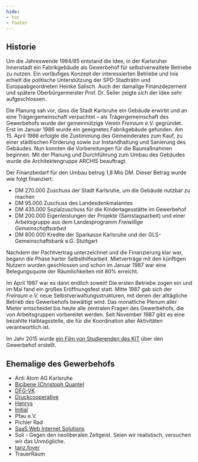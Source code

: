 ```yaml
---
hide:
- toc
- footer
---
```


## Historie

Um die Jahreswende 1984/85 entstand die Idee, in der Karlsruher Innenstadt ein Fabrikgebäude als Gewerbehof für selbstverwaltete Betriebe zu nutzen. Ein vorläufiges Konzept der interessierten Betriebe und Inis erhielt die politische Unterstützung der SPD-Stadträtin und Europaabgeordneten Heinke Salisch. Auch der damalige Finanzdezernent und spätere Oberbürgermeister Prof. Dr. Seiler zeigte sich der Idee sehr aufgeschlossen.

Die Planung sah vor, dass die Stadt Karlsruhe ein Gebäude erwirbt und an eine Trägergemeinschaft verpachtet – als Trägergemeinschaft des Gewerbehofs wurde der gemeinnützige Verein _Freiraum e.V._ gegründet. Erst im Januar&nbsp;1986 wurde ein geeignetes Fabrikgebäude gefunden. Am 15.&nbsp;April&nbsp;1986 erfolgte die Zustimmung des Gemeinderates zum Kauf, zu einer städtischen Förderung sowie zur Instandhaltung und Sanierung des Gebäudes. Nun konnten die Vorbereitungen für die Baumaßnahmen beginnen. Mit der Planung und Durchführung zum Umbau des Gebäudes wurde die Architektengruppe ARCHIS beauftragt.

Der Finanzbedarf für den Umbau betrug 1,8 Mio DM. Dieser Betrag wurde wie folgt finanziert:

* DM 270.000 Zuschuss der Stadt Karlsruhe, um die Gebäude nutzbar zu machen
* DM 95.000 Zuschuss des Landesdenkmalamtes
* DM 435.000 Sozialzuschuss für die Kindertagesstätte im Gewerbehof
* DM 200.000 Eigenleistungen der Projekte (Samstagsarbeit) und einer Arbeitsgruppe aus dem Landesprogramm _Freiwillige Gemeinschaftsarbeit_
* DM 800.000 Kredite der Sparkasse Karlsruhe und der GLS-Gemeinschaftsbank e.G. Stuttgart

Nachdem der Pachtvertrag unterzeichnet und die Finanzierung klar war, begann die Phase harter Selbsthilfearbeit. Mietverträge mit den künftigen Nutzern wurden geschlossen und schon im Januar 1987 war eine Belegungsquote der Räumlichkeiten mit 80% erreicht.

Im April 1987 war es dann endlich soweit! Die ersten Betriebe zogen ein und im Mai fand ein großes Eröffnungsfest statt. Mitte 1987 gab sich der _Freiraum e.V._ neue Selbstverwaltungsstrukturen, mit denen der alltägliche Betrieb des Gewerbehofs bewältigt wird. Das monatliche Plenum aller Mieter entscheidet bis heute alle zentralen Fragen des Gewerbehofs, die von Arbeitsgruppen vorbereitet werden. Seit November 1987 gibt es eine bezahlte Halbtagsstelle, die für die Koordination aller Aktivitäten verantwortlich ist.

Im Jahr 2015 wurde [ein Film von Studierenden des KIT](https://www.youtube.com/watch?v=lo-UYAYpjoU) über den Gewerbehof erstellt.


## Ehemalige des Gewerbehofs

* Anti Atom AG Karlsruhe
* [Bicibene (Christoph Quante)](http://www.bicibene.com)
* [DFG-VK](http://www.dfg-vk.de)
* [Druckcooperative](http://www.druckcoop.de)
* [Henrys](http://www.henrys-online.de)
* [Initial](http://initial-karlsruhe.de)
* Pfau e.V.
* Pichler Rad
* [SaaS Web Internet Solutions](https://www.saasweb.net)
* Soli - Gegen den neoliberalen Zeitgeist. Seien wir realistisch, versuchen wir das Unmögliche.
* [tanz.foyer](http://www.tanzfoyer.de)
* TrauerRaum
